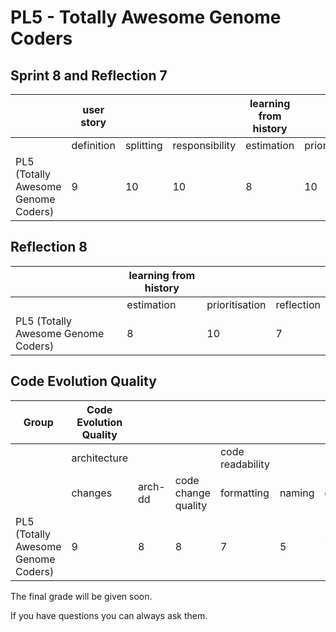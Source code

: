 # PL5 - Totally Awesome Genome Coders
## Sprint 8 and Reflection 7
|                                     | user story |           |                | learning from history |                |            |
|-------------------------------------|------------|-----------|----------------|-----------------------|----------------|------------|
|                                     | definition | splitting | responsibility | estimation            | prioritisation | reflection |
| PL5 (Totally Awesome Genome Coders) | 9          | 10        | 10             | 8                     | 10             | 7          |

## Reflection 8
|                                     | learning from history |                |            |
|-------------------------------------|-----------------------|----------------|------------|
|                                     | estimation            | prioritisation | reflection |
| PL5 (Totally Awesome Genome Coders) | 8                     | 10             | 7          |

## Code Evolution Quality
| Group                               | Code Evolution Quality |         |                     |                  |        |          |                        |         |         |                        |             |
|-------------------------------------|------------------------|---------|---------------------|------------------|--------|----------|------------------------|---------|---------|------------------------|-------------|
|                                     | architecture           |         |                     | code readability |        |          | continuous integration |         |         | pull-based development |             |
|                                     | changes                | arch-dd | code change quality | formatting       | naming | comments | building               | testing | tooling | branching              | code review |
| PL5 (Totally Awesome Genome Coders) | 9                      | 8       | 8                   | 7                | 5      | 7        | 8                      | 10      | 10      | 10                     | 7           |

The final grade will be given soon.

If you have questions you can always ask them.